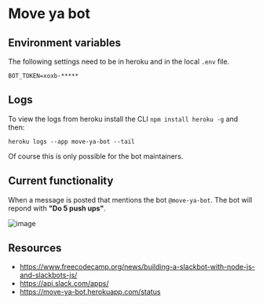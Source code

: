 # Move ya bot

## Environment variables
 
The following settings need to be in heroku and in the local `.env` file.

```
BOT_TOKEN=xoxb-*****
```

## Logs

To view the logs from heroku install the CLI `npm install heroku -g` and then:

```
heroku logs --app move-ya-bot --tail
```

Of course this is only possible for the bot maintainers.

## Current functionality

When a message is posted that mentions the bot `@move-ya-bot`. The bot will repond with __"Do 5 push ups"__.

![image](https://user-images.githubusercontent.com/8372778/110544241-b084c480-812b-11eb-88d8-4c70fe0ce12c.png)

## Resources

- https://www.freecodecamp.org/news/building-a-slackbot-with-node-js-and-slackbots-js/
- https://api.slack.com/apps/
- https://move-ya-bot.herokuapp.com/status
